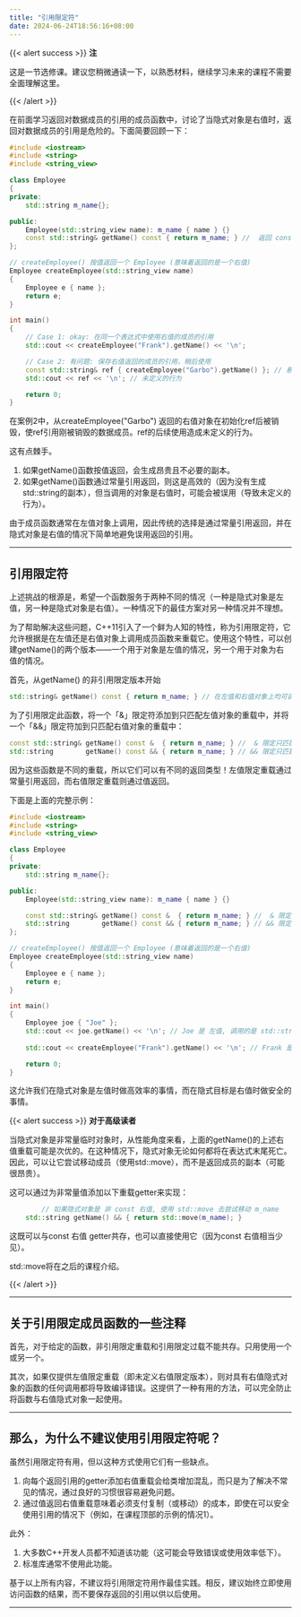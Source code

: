 ```yaml
---
title: "引用限定符"
date: 2024-06-24T18:56:16+08:00
---
```


{{< alert success >}}
**注**

这是一节选修课。建议您稍微通读一下，以熟悉材料，继续学习未来的课程不需要全面理解这里。

{{< /alert >}}

在前面学习返回对数据成员的引用的成员函数中，讨论了当隐式对象是右值时，返回对数据成员的引用是危险的。下面简要回顾一下：

```C++
#include <iostream>
#include <string>
#include <string_view>

class Employee
{
private:
	std::string m_name{};

public:
	Employee(std::string_view name): m_name { name } {}
	const std::string& getName() const { return m_name; } //  返回 const 引用
};

// createEmployee() 按值返回一个 Employee (意味着返回的是一个右值)
Employee createEmployee(std::string_view name)
{
	Employee e { name };
	return e;
}

int main()
{
	// Case 1: okay: 在同一个表达式中使用右值的成员的引用
	std::cout << createEmployee("Frank").getName() << '\n';

	// Case 2: 有问题: 保存右值返回的成员的引用，稍后使用
	const std::string& ref { createEmployee("Garbo").getName() }; // 悬空引用，createEmployee() 创建的临时对象已经被销毁
	std::cout << ref << '\n'; // 未定义的行为

	return 0;
}
```

在案例2中，从createEmployee("Garbo") 返回的右值对象在初始化ref后被销毁，使ref引用刚被销毁的数据成员。ref的后续使用造成未定义的行为。

这有点棘手。

1. 如果getName()函数按值返回，会生成昂贵且不必要的副本。
2. 如果getName()函数通过常量引用返回，则这是高效的（因为没有生成std::string的副本），但当调用的对象是右值时，可能会被误用（导致未定义的行为）。


由于成员函数通常在左值对象上调用，因此传统的选择是通过常量引用返回，并在隐式对象是右值的情况下简单地避免误用返回的引用。

***
## 引用限定符

上述挑战的根源是，希望一个函数服务于两种不同的情况（一种是隐式对象是左值，另一种是隐式对象是右值）。一种情况下的最佳方案对另一种情况并不理想。

为了帮助解决这些问题，C++11引入了一个鲜为人知的特性，称为引用限定符，它允许根据是在左值还是右值对象上调用成员函数来重载它。使用这个特性，可以创建getName()的两个版本——一个用于对象是左值的情况，另一个用于对象为右值的情况。

首先，从getName() 的非引用限定版本开始

```C++
std::string& getName() const { return m_name; } // 在左值和右值对象上均可调用
```

为了引用限定此函数，将一个「&」限定符添加到只匹配左值对象的重载中，并将一个「&&」限定符加到只匹配右值对象的重载中：

```C++
const std::string& getName() const &  { return m_name; } //  & 限定只匹配左值隐式对象, 按引用返回
std::string        getName() const && { return m_name; } // && 限定只匹配右值隐式对象, 按值返回
```

因为这些函数是不同的重载，所以它们可以有不同的返回类型！左值限定重载通过常量引用返回，而右值限定重载则通过值返回。

下面是上面的完整示例：

```C++
#include <iostream>
#include <string>
#include <string_view>

class Employee
{
private:
	std::string m_name{};

public:
	Employee(std::string_view name): m_name { name } {}

	const std::string& getName() const &  { return m_name; } //  & 限定只匹配左值隐式对象, 按引用返回
	std::string        getName() const && { return m_name; } // && 限定只匹配右值隐式对象, 按值返回
};

// createEmployee() 按值返回一个 Employee (意味着返回的是一个右值)
Employee createEmployee(std::string_view name)
{
	Employee e { name };
	return e;
}

int main()
{
	Employee joe { "Joe" };
	std::cout << joe.getName() << '\n'; // Joe 是 左值, 调用的是 std::string& getName() & (返回引用)
    
	std::cout << createEmployee("Frank").getName() << '\n'; // Frank 是 右值, 调用的是 std::string getName() && (返回拷贝)

	return 0;
}
```

这允许我们在隐式对象是左值时做高效率的事情，而在隐式目标是右值时做安全的事情。

{{< alert success >}}
**对于高级读者**

当隐式对象是非常量临时对象时，从性能角度来看，上面的getName()的上述右值重载可能是次优的。在这种情况下，隐式对象无论如何都将在表达式末尾死亡。因此，可以让它尝试移动成员（使用std::move），而不是返回成员的副本（可能很昂贵）。

这可以通过为非常量值添加以下重载getter来实现：

```C++
        // 如果隐式对象是 非 const 右值, 使用 std::move 去尝试移动 m_name
	std::string getName() && { return std::move(m_name); }
```

这既可以与const 右值 getter共存，也可以直接使用它（因为const 右值相当少见）。

std:∶move将在之后的课程介绍。

{{< /alert >}}

***
## 关于引用限定成员函数的一些注释

首先，对于给定的函数，非引用限定重载和引用限定过载不能共存。只用使用一个或另一个。

其次，如果仅提供左值限定重载（即未定义右值限定版本），则对具有右值隐式对象的函数的任何调用都将导致编译错误。这提供了一种有用的方法，可以完全防止将函数与右值隐式对象一起使用。

***
## 那么，为什么不建议使用引用限定符呢？

虽然引用限定符有用，但以这种方式使用它们有一些缺点。

1. 向每个返回引用的getter添加右值重载会给类增加混乱，而只是为了解决不常见的情况，通过良好的习惯很容易避免问题。
2. 通过值返回右值重载意味着必须支付复制（或移动）的成本，即使在可以安全使用引用的情况下（例如，在课程顶部的示例的情况1）。


此外：

1. 大多数C++开发人员都不知道该功能（这可能会导致错误或使用效率低下）。
2. 标准库通常不使用此功能。


基于以上所有内容，不建议将引用限定符用作最佳实践。相反，建议始终立即使用访问函数的结果，而不要保存返回的引用以供以后使用。

***